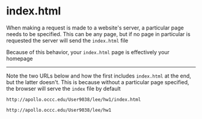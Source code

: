 # index.html
When making a request is made to a website's server, a particular page needs to be specified. This can be any page, but if no page in particular is requested the server will send the `index.html` file

Because of this behavior, your `index.html` page is effectively your homepage

---

Note the two URLs below and how the first includes `index.html` at the end, but the latter doesn't. This is because without a particular page specified, the browser will serve the `index` file by default

```
http://apollo.occc.edu/User9038/lee/hw1/index.html

http://apollo.occc.edu/User9038/lee/hw1
```